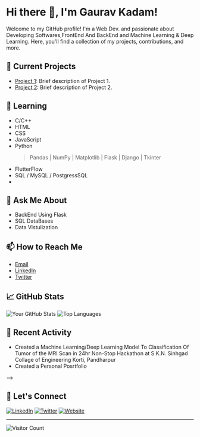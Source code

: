 # Hi there 👋, I'm Gaurav Kadam!

Welcome to my GitHub profile! I'm a  Web Dev. and passionate about Developing Softwares,FrontEnd And BackEnd and Machine Learning & Deep Learning. Here, you'll find a collection of my projects, contributions, and more.

## 🔭 Current Projects
- [Project 1](https://github.com/your-username/project1): Brief description of Project 1.
- [Project 2](https://github.com/your-username/project2): Brief description of Project 2.

## 🌱 Learning
- C/C++
- HTML
- CSS
- JavaScript
- Python
  > Pandas | NumPy | Matplotlib | Flask | Django | Tkinter 
- FlutterFlow
- SQL / MySQL / PostgressSQL
- 
## 💬 Ask Me About
- BackEnd Using Flask 
- SQL DataBases
- Data Vistulization
## 📫 How to Reach Me
- [Email](mailto:your-gskadam3b@gmail.com)
- [LinkedIn](https://www.linkedin.com/in/gaurav-kadam-093b75242/)
- [Twitter](https://twitter.com/GauravK0310)

## 📈 GitHub Stats
![Your GitHub Stats](https://github-readme-stats.vercel.app/api?username=iamsorry0310&show_icons=true&theme=radical)
![Top Languages](https://github-readme-stats.vercel.app/api/top-langs/?username=iamsorry0310&layout=compact&theme=radical)

## 📅 Recent Activity
<!--START_SECTION:activity-->
- Created a Machine Learning/Deep Learning Model To Classification Of Tumor of the MRI Scan in 24hr Non-Stop Hackathon at S.K.N. Sinhgad Collage of Engineering Korti, Pandharpur
- Created a Personal Posrtfolio
<!--END_SECTION:activity-->

<!--
## 📝 Latest Blog Posts
<!-- BLOG-POST-LIST:START -->
<!-- BLOG-POST-LIST:END -->
-->
## 🤝 Let's Connect
[![LinkedIn](https://img.shields.io/badge/LinkedIn-YourName-blue)](https://www.linkedin.com/in/gaurav-kadam-093b75242/)
[![Twitter](https://img.shields.io/badge/Twitter-@yourusername-blue)](https://twitter.com/GauravK0310)
[![Website](https://img.shields.io/badge/Website-yourwebsite.com-blue)](https://yourwebsite.com)

---

![Visitor Count](https://visitor-badge.glitch.me/badge?page_id=iamsorry0310.iamsorry0310)

<!-- For YouTube Videos -->
<!-- 
<h3 align="center">My latest videos on  <a href="https://youtube.com/cerberodev" target="_blank">my Youtube Channel</a></h3>

<div align="center">

<a href='https://youtu.be/SBw98tYercQ' target='_blank'>
  <img width='30%' src='https://img.youtube.com/vi/SBw98tYercQ/mqdefault.jpg' alt='Flutter Meetup' />
</a>
<a href='https://youtu.be/XY3xpb5wLec' target='_blank'>
  <img width='30%' src='https://img.youtube.com/vi/XY3xpb5wLec/mqdefault.jpg' alt='Workshop Flutter + Firebase #1 2020 clase 01' />
</a>
<a href='https://youtu.be/aprSJZ29Wos' target='_blank'>
  <img width='30%' src='https://img.youtube.com/vi/aprSJZ29Wos/mqdefault.jpg' alt='#FlutterDayMeetups Managua - FlutterNi' />
</a>
<a href='https://youtu.be/rRmXWUoqWas' target='_blank'>
  <img width='30%' src='https://img.youtube.com/vi/rRmXWUoqWas/mqdefault.jpg' alt='GDG Arequipa - Meetup Firebase 2020' />
</a>
<a href='https://youtu.be/SSuLwKNaU_8' target='_blank'>
  <img width='30%' src='https://img.youtube.com/vi/SSuLwKNaU_8/mqdefault.jpg' alt='FlutterDay Perú' />
</a>
<a href='https://youtu.be/DfA_SV7w0jA' target='_blank'>
  <img width='30%' src='https://img.youtube.com/vi/DfA_SV7w0jA/mqdefault.jpg' alt='Flutter Peru, 2do meetup online!' />
</a>
</div>


-->
